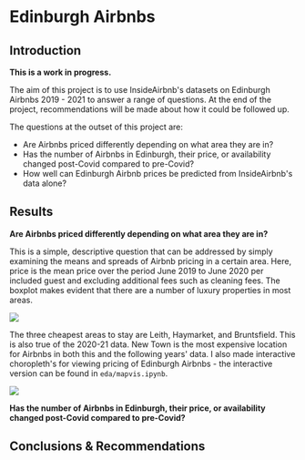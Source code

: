 # Edinburgh Airbnbs

## Introduction

**This is a work in progress.**

The aim of this project is to use InsideAirbnb's datasets on Edinburgh Airbnbs 2019 - 2021 to answer a range of questions. At the end of the project, recommendations will be made about how it could be followed up.

The questions at the outset of this project are:
- Are Airbnbs priced differently depending on what area they are in?
- Has the number of Airbnbs in Edinburgh, their price, or availability changed post-Covid compared to pre-Covid?
- How well can Edinburgh Airbnb prices be predicted from InsideAirbnb's data alone?

## Results

**Are Airbnbs priced differently depending on what area they are in?**

This is a simple, descriptive question that can be addressed by simply examining the means and spreads of Airbnb pricing in a certain area. Here, price is the mean price over the period June 2019 to June 2020 per included guest and excluding additional fees such as cleaning fees. The boxplot makes evident that there are a number of luxury properties in most areas.

![](../master/eda/neighbourhood_pricepig_boxplot.png)

The three cheapest areas to stay are Leith, Haymarket, and Bruntsfield. This is also true of the 2020-21 data. New Town is the most expensive location for Airbnbs in both this and the following years' data. I also made interactive choropleth's for viewing pricing of Edinburgh Airbnbs - the interactive version can be found in `eda/mapvis.ipynb`. 

![](../master/eda/price_choropleth.png)

**Has the number of Airbnbs in Edinburgh, their price, or availability changed post-Covid compared to pre-Covid?**

## Conclusions & Recommendations 
